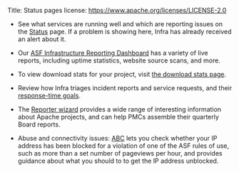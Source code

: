 Title: Status pages
license: https://www.apache.org/licenses/LICENSE-2.0

  - See what services are running well and which are reporting issues on the <a href="https://status.apache.org" target="_blank">Status</a> page. If a problem is showing here, Infra has already received an alert about it.
 
  - Our <a href="https://infra-reports.apache.org/" target="_blank">ASF Infrastructure Reporting Dashboard</a> has a variety of live reports, including uptime statistics, website source scans, and more.
  
  - To view download stats for your project, visit <a href="https://logs.apache.org/stats/" target="_blank">the download stats page</a>.
  
  - Review how Infra triages incident reports and service requests, and their [response-time goals](responsetime.html).
  
  - The <a href="https://reporter.apache.org/wizard/" target="_blank">Reporter wizard</a> provides a wide range of interesting information about Apache projects, and can help PMCs assemble their quarterly Board reports.
  
  - Abuse and connectivity issues: <a href="https://infra.apache.org/abc/" target="_blank">ABC</a> lets you check whether your IP address has been blocked for a violation of one of the ASF rules of use, such as more than a set number of pageviews per hour, and provides guidance about what you should to to get the IP address unblocked.
